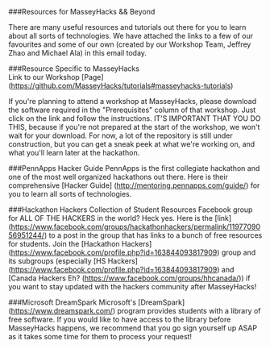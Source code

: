###Resources for MasseyHacks && Beyond

There are many useful resources and tutorials out there for you to learn about all sorts of technologies. We have attached the links to a few of our favourites and some of our own (created by our Workshop Team, Jeffrey Zhao and Michael Ala) in this email today.

###Resource Specific to MasseyHacks         
Link to our Workshop [Page] (https://github.com/MasseyHacks/tutorials#masseyhacks-tutorials)

If you're planning to attend a workshop at MasseyHacks, please download the software required in the "Prerequisites" column of that workshop. Just click on the link and follow the instructions. IT'S IMPORTANT THAT YOU DO THIS, because if you're not prepared at the start of the workshop, we won't wait for your download. For now, a lot of the repository is still under construction, but you can get a sneak peek at what we're working on, and what you'll learn later at the hackathon.

###PennApps Hacker Guide
PennApps is the first collegiate hackathon and one of the most well organized hackathons out there. Here is their comprehensive [Hacker Guide] (http://mentoring.pennapps.com/guide/) for you to learn all sorts of technologies.

###Hackathon Hackers Collection of Student Resources
Facebook group for ALL OF THE HACKERS in the world? Heck yes. Here is the [link] (https://www.facebook.com/groups/hackathonhackers/permalink/1197709056951244/) to a post in the group that has links to a bunch of free resources for students. Join the [Hackathon Hackers] (https://www.facebook.com/profile.php?id=163844093817909) group and its subgroups (especially [HS Hackers] (https://www.facebook.com/profile.php?id=163844093817909) and [Canada Hackers Eh? (https://www.facebook.com/groups/hhcanada/)) if you want to stay updated with the hackers community after MasseyHacks!

###Microsoft DreamSpark
Microsoft's [DreamSpark] (https://www.dreamspark.com/) program provides students with a library of free software. If you would like to have access to the library before MasseyHacks happens, we recommend that you go sign yourself up ASAP as it takes some time for them to process your request!
